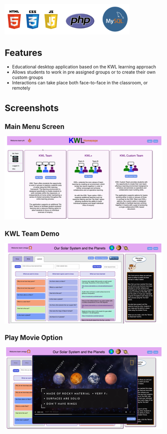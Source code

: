 <img src="images/platforms.png" width="400" >

# Features
* Educational desktop application based on the KWL learning approach
* Allows students to work in pre assigned groups or to create their own custom groups
* Interactions can take place both face-to-face in the classroom, or remotely

# Screenshots

## Main Menu Screen
<img src="images/kwl_demo_p1.png" width="800" >

## KWL Team Demo
<img src="images/kwl_demo_p2.png" width="800" >

## Play Movie Option
<img src="images/kwl_demo_p3.png" width="800" >

